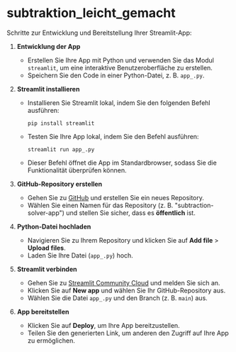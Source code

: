 # subtraktion_leicht_gemacht

Schritte zur Entwicklung und Bereitstellung Ihrer Streamlit-App:

1. **Entwicklung der App**
   - Erstellen Sie Ihre App mit Python und verwenden Sie das Modul `streamlit`, um eine interaktive Benutzeroberfläche zu erstellen.
   - Speichern Sie den Code in einer Python-Datei, z. B. `app_.py`.

2. **Streamlit installieren**
   - Installieren Sie Streamlit lokal, indem Sie den folgenden Befehl ausführen:
     ```
     pip install streamlit
     ```
   - Testen Sie Ihre App lokal, indem Sie den Befehl ausführen:
     ```
     streamlit run app_.py 
     ```
   - Dieser Befehl öffnet die App im Standardbrowser, sodass Sie die Funktionalität überprüfen können.

3. **GitHub-Repository erstellen**
   - Gehen Sie zu [GitHub](https://github.com) und erstellen Sie ein neues Repository.
   - Wählen Sie einen Namen für das Repository (z. B. "subtraction-solver-app") und stellen Sie sicher, dass es **öffentlich** ist.

4. **Python-Datei hochladen**
   - Navigieren Sie zu Ihrem Repository und klicken Sie auf **Add file** > **Upload files**.
   - Laden Sie Ihre Datei (`app_.py`) hoch.

5. **Streamlit verbinden**
   - Gehen Sie zu [Streamlit Community Cloud](https://share.streamlit.io) und melden Sie sich an.
   - Klicken Sie auf **New app** und wählen Sie Ihr GitHub-Repository aus.
   - Wählen Sie die Datei `app_.py` und den Branch (z. B. `main`) aus.

6. **App bereitstellen**
   - Klicken Sie auf **Deploy**, um Ihre App bereitzustellen.
   - Teilen Sie den generierten Link, um anderen den Zugriff auf Ihre App zu ermöglichen.
